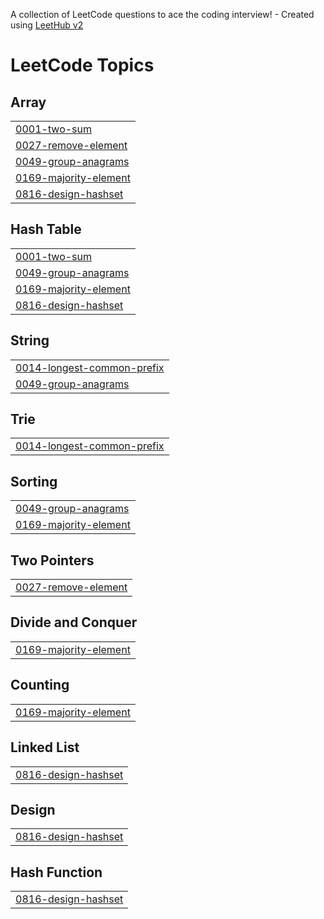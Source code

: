 A collection of LeetCode questions to ace the coding interview! - Created using [LeetHub v2](https://github.com/arunbhardwaj/LeetHub-2.0)
<!---LeetCode Topics Start-->
# LeetCode Topics
## Array
|  |
| ------- |
| [0001-two-sum](https://github.com/SaatvikInampudi/LeetCode/tree/master/0001-two-sum) |
| [0027-remove-element](https://github.com/SaatvikInampudi/LeetCode/tree/master/0027-remove-element) |
| [0049-group-anagrams](https://github.com/SaatvikInampudi/LeetCode/tree/master/0049-group-anagrams) |
| [0169-majority-element](https://github.com/SaatvikInampudi/LeetCode/tree/master/0169-majority-element) |
| [0816-design-hashset](https://github.com/SaatvikInampudi/LeetCode/tree/master/0816-design-hashset) |
## Hash Table
|  |
| ------- |
| [0001-two-sum](https://github.com/SaatvikInampudi/LeetCode/tree/master/0001-two-sum) |
| [0049-group-anagrams](https://github.com/SaatvikInampudi/LeetCode/tree/master/0049-group-anagrams) |
| [0169-majority-element](https://github.com/SaatvikInampudi/LeetCode/tree/master/0169-majority-element) |
| [0816-design-hashset](https://github.com/SaatvikInampudi/LeetCode/tree/master/0816-design-hashset) |
## String
|  |
| ------- |
| [0014-longest-common-prefix](https://github.com/SaatvikInampudi/LeetCode/tree/master/0014-longest-common-prefix) |
| [0049-group-anagrams](https://github.com/SaatvikInampudi/LeetCode/tree/master/0049-group-anagrams) |
## Trie
|  |
| ------- |
| [0014-longest-common-prefix](https://github.com/SaatvikInampudi/LeetCode/tree/master/0014-longest-common-prefix) |
## Sorting
|  |
| ------- |
| [0049-group-anagrams](https://github.com/SaatvikInampudi/LeetCode/tree/master/0049-group-anagrams) |
| [0169-majority-element](https://github.com/SaatvikInampudi/LeetCode/tree/master/0169-majority-element) |
## Two Pointers
|  |
| ------- |
| [0027-remove-element](https://github.com/SaatvikInampudi/LeetCode/tree/master/0027-remove-element) |
## Divide and Conquer
|  |
| ------- |
| [0169-majority-element](https://github.com/SaatvikInampudi/LeetCode/tree/master/0169-majority-element) |
## Counting
|  |
| ------- |
| [0169-majority-element](https://github.com/SaatvikInampudi/LeetCode/tree/master/0169-majority-element) |
## Linked List
|  |
| ------- |
| [0816-design-hashset](https://github.com/SaatvikInampudi/LeetCode/tree/master/0816-design-hashset) |
## Design
|  |
| ------- |
| [0816-design-hashset](https://github.com/SaatvikInampudi/LeetCode/tree/master/0816-design-hashset) |
## Hash Function
|  |
| ------- |
| [0816-design-hashset](https://github.com/SaatvikInampudi/LeetCode/tree/master/0816-design-hashset) |
<!---LeetCode Topics End-->